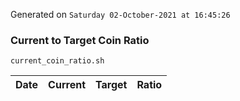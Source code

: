 Generated on `Saturday 02-October-2021 at 16:45:26`

### Current to Target Coin Ratio
`current_coin_ratio.sh`

Date|Current|Target|Ratio
---|---|---|---

